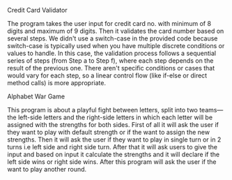 Credit Card Validator

The program takes the user input for credit card no. with minimum of 8 digits and maximum of 9 digits. Then it validates the card number based on several steps.
We didn't use a switch-case in the provided code because switch-case is typically used when you have multiple discrete conditions or values to handle. 
In this case, the validation process follows a sequential series of steps (from Step a to Step f), where each step depends on the result of the previous one.
There aren't specific conditions or cases that would vary for each step, so a linear control flow (like if-else or direct method calls) is more appropriate.

Alphabet War Game

This program is about a playful fight between letters, split into two teams—the left-side letters
and the right-side letters in which each letter will be assigned with the strengths for both sides. 
First of all it will ask the user if they want to play with default strength or if the want to assign the new strengths.
Then it will ask the user if they want to play in single turn or in 2 turns i.e left side and right side turn. 
After that it will ask users to give the input and based on input it calculate the strengths and it will declare if the left side wins or right side wins. 
After this program will ask the user if the want to play another round.
